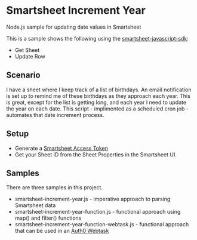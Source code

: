 # Smartsheet Increment Year
Node.js sample for updating date values in Smartsheet

This is a sample shows the following using the [smartsheet-javascript-sdk](https://github.com/smartsheet-platform/smartsheet-javascript-sdk):

* Get Sheet
* Update Row

## Scenario
I have a sheet where I keep track of a list of birthdays. An email notification is set up to remind me of these birthdays as they approach each year. 
This is great, except for the list is getting long, and each year I need to update the year on each date. This script - implimented as a scheduled cron job - automates that date increment process.

## Setup
* Generate a [Smartsheet Access Token](http://smartsheet-platform.github.io/api-docs/#direct-api-access)
* Get your Sheet ID from the Sheet Properties in the Smartsheet UI.

## Samples
There are three samples in this project.
* smartsheet-increment-year.js - imperative approach to parsing Smartsheet data
* smartsheet-increment-year-function.js - functional approach using map() and filter() functions
* smartsheet-increment-year-function-webtask.js - functional approach that can be used in an [Auth0 Webtask](https://webtask.io/)

